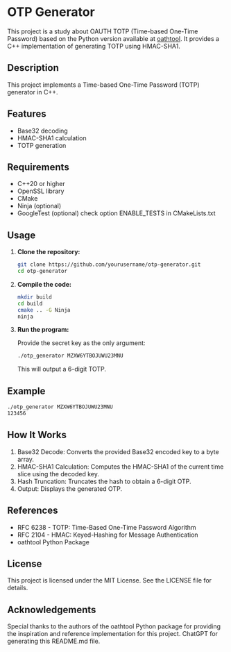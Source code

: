 # OTP Generator

This project is a study about OAUTH TOTP (Time-based One-Time Password) based on the Python version available at [oathtool](https://pypi.org/project/oathtool). It provides a C++ implementation of generating TOTP using HMAC-SHA1.

## Description

This project implements a Time-based One-Time Password (TOTP) generator in C++.

## Features

- Base32 decoding
- HMAC-SHA1 calculation
- TOTP generation

## Requirements

- C++20 or higher
- OpenSSL library
- CMake
- Ninja (optional)
- GoogleTest (optional) check option ENABLE_TESTS in CMakeLists.txt

## Usage

1. **Clone the repository:**

    ```sh
    git clone https://github.com/yourusername/otp-generator.git
    cd otp-generator
    ```

2. **Compile the code:**

    ```sh
    mkdir build
    cd build
    cmake .. -G Ninja
    ninja
    ```

3. **Run the program:**

    Provide the secret key as the only argument:

    ```sh
    ./otp_generator MZXW6YTBOJUWU23MNU
    ```

    This will output a 6-digit TOTP.

## Example

```sh
./otp_generator MZXW6YTBOJUWU23MNU
123456
```

## How It Works
1. Base32 Decode: Converts the provided Base32 encoded key to a byte array.
2. HMAC-SHA1 Calculation: Computes the HMAC-SHA1 of the current time slice using the decoded key.
3. Hash Truncation: Truncates the hash to obtain a 6-digit OTP.
4. Output: Displays the generated OTP.

## References
* RFC 6238 - TOTP: Time-Based One-Time Password Algorithm
* RFC 2104 - HMAC: Keyed-Hashing for Message Authentication
* oathtool Python Package

## License
This project is licensed under the MIT License. See the LICENSE file for details.

## Acknowledgements
Special thanks to the authors of the oathtool Python package for providing the inspiration and reference implementation for this project.
ChatGPT for generating this README.md file.

